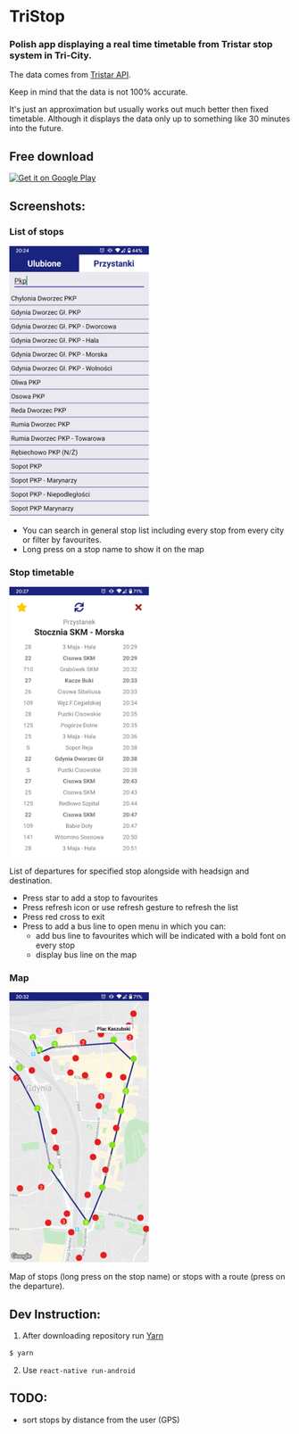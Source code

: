 # TriStop

### Polish app displaying a real time timetable from Tristar stop system in Tri-City.
The data comes from [Tristar API](http://ckan.multimediagdansk.pl/dataset/tristar).

Keep in  mind that the data is not 100% accurate. 

It's just an approximation but usually works out much better then fixed timetable.
Although it displays the data only up to something like 30 minutes into the future.

## Free download
<a href='https://play.google.com/store/apps/details?id=dev.akane.tripstop&pcampaignid=pcampaignidMKT-Other-global-all-co-prtnr-py-PartBadge-Mar2515-1' target="_blank">
<img alt='Get it on Google Play' src='https://play.google.com/intl/en_us/badges/static/images/badges/en_badge_web_generic.png' width="200px"/>
</a>

## Screenshots:

### List of stops
<img src="https://raw.githubusercontent.com/aklein13/mzkzg/master/docs/stops.png" width="250px"/>

- You can search in general stop list including every stop from every city or filter by favourites.
- Long press on a stop name to show it on the map

### Stop timetable
<img src="https://raw.githubusercontent.com/aklein13/mzkzg/master/docs/stop.png" width="250px"/>

List of departures for specified stop alongside with headsign and destination.
- Press star to add a stop to favourites
- Press refresh icon or use refresh gesture to refresh the list
- Press red cross to exit
- Press to add a bus line to open menu in which you can:
    - add bus line to favourites which will be indicated with a bold font on every stop
    - display bus line on the map

### Map
<img src="https://raw.githubusercontent.com/aklein13/mzkzg/master/docs/map.png" width="250px"/>

Map of stops (long press on the stop name) or stops with a route (press on the departure).

## Dev Instruction:
1. After downloading repository run [Yarn](https://yarnpkg.com/)
```bash
$ yarn
```
2. Use `react-native run-android`

## TODO:
- sort stops by distance from the user (GPS)
